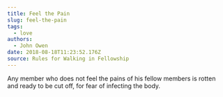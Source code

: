 ```yaml
---
title: Feel the Pain
slug: feel-the-pain
tags:
  - love
authors:
  - John Owen
date: 2018-08-18T11:23:52.176Z
source: Rules for Walking in Fellowship
---
```

Any member who does not feel the pains of his fellow members is rotten and ready to be cut off, for fear of infecting the body.